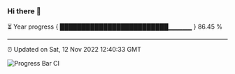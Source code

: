 ### Hi there 👋

⏳ Year progress { █████████████████████████▁▁▁▁▁ } 86.45 %

---

⏰ Updated on Sat, 12 Nov 2022 12:40:33 GMT

![Progress Bar CI](https://github.com/ZhaoGui/ZhaoGui/workflows/Progress%20Bar%20CI/badge.svg)

